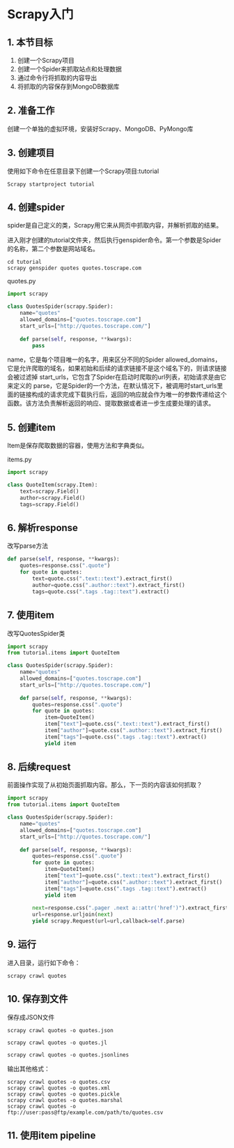 # Scrapy入门

## 1. 本节目标
1. 创建一个Scrapy项目
2. 创建一个Spider来抓取站点和处理数据
3. 通过命令行将抓取的内容导出
4. 将抓取的内容保存到MongoDB数据库

## 2. 准备工作
创建一个单独的虚拟环境，安装好Scrapy、MongoDB、PyMongo库

## 3. 创建项目
使用如下命令在任意目录下创建一个Scrapy项目:tutorial
```
Scrapy startproject tutorial
```

## 4. 创建spider
spider是自己定义的类，Scrapy用它来从网页中抓取内容，并解析抓取的结果。

进入刚才创建的tutorial文件夹，然后执行genspider命令。第一个参数是Spider的名称，第二个参数是网站域名。
```
cd tutorial
scrapy genspider quotes quotes.toscrape.com
```

quotes.py
```python
import scrapy

class QuotesSpider(scrapy.Spider):
    name="quotes"
    allowed_domains=["quotes.toscrape.com"]
    start_urls=["http://quotes.toscrape.com/"]
    
    def parse(self, response, **kwargs):
        pass
```
name，它是每个项目唯一的名字，用来区分不同的Spider
allowed_domains，它是允许爬取的域名，如果初始和后续的请求链接不是这个域名下的，则请求链接会被过滤掉
start_urls，它包含了Spider在启动时爬取的url列表，初始请求是由它来定义的
parse，它是Spider的一个方法，在默认情况下，被调用时start_urls里面的链接构成的请求完成下载执行后，返回的响应就会作为唯一的参数传递给这个函数。该方法负责解析返回的响应、提取数据或者进一步生成要处理的请求。


## 5. 创建item
Item是保存爬取数据的容器，使用方法和字典类似。

items.py
```python
import scrapy

class QuoteItem(scrapy.Item):
    text=scrapy.Field()
    author=scrapy.Field()
    tags=scrapy.Field()
```

## 6. 解析response

改写parse方法
```python
def parse(self, response, **kwargs):
    quotes=response.css(".quote")
    for quote in quotes:
        text=quote.css(".text::text").extract_first()
        author=quote.css(".author::text").extract_first()
        tags=quote.css(".tags .tag::text").extract()
```

## 7. 使用item

改写QuotesSpider类
```python
import scrapy
from tutorial.items import QuoteItem

class QuotesSpider(scrapy.Spider):
    name="quotes"
    allowed_domains=["quotes.toscrape.com"]
    start_urls=["http://quotes.toscrape.com/"]
    
    def parse(self, response, **kwargs):
        quotes=response.css(".quote")
        for quote in quotes:
            item=QuoteItem()
            item["text"]=quote.css(".text::text").extract_first()
            item["author"]=quote.css(".author::text").extract_first()
            item["tags"]=quote.css(".tags .tag::text").extract()
            yield item

```
## 8. 后续request

前面操作实现了从初始页面抓取内容。那么，下一页的内容该如何抓取？

```python
import scrapy
from tutorial.items import QuoteItem

class QuotesSpider(scrapy.Spider):
    name="quotes"
    allowed_domains=["quotes.toscrape.com"]
    start_urls=["http://quotes.toscrape.com/"]
    
    def parse(self, response, **kwargs):
        quotes=response.css(".quote")
        for quote in quotes:
            item=QuoteItem()
            item["text"]=quote.css(".text::text").extract_first()
            item["author"]=quote.css(".author::text").extract_first()
            item["tags"]=quote.css(".tags .tag::text").extract()
            yield item
        
        next=response.css(".pager .next a::attr('href')").extract_first()
        url=response.urljoin(next)
        yield scrapy.Request(url=url,callback=self.parse)
```


## 9. 运行
进入目录，运行如下命令：
```
scrapy crawl quotes
```

## 10. 保存到文件

保存成JSON文件
```text
scrapy crawl quotes -o quotes.json
```
```text
scrapy crawl quotes -o quotes.jl
```
```text
scrapy crawl quotes -o quotes.jsonlines
```

输出其他格式：
```text
scrapy crawl quotes -o quotes.csv
scrapy crawl quotes -o quotes.xml
scrapy crawl quotes -o quotes.pickle
scrapy crawl quotes -o quotes.marshal
scrapy crawl quotes -o ftp://user:pass@ftp/example.com/path/to/quotes.csv

```


## 11. 使用item pipeline

